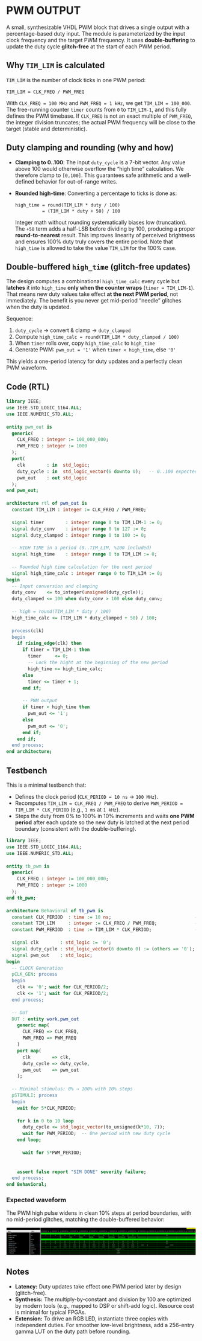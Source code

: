 # PWM OUTPUT

A small, synthesizable VHDL PWM block that drives a single output with a percentage-based duty input. The module is parameterized by the input clock frequency and the target PWM frequency. It uses **double-buffering** to update the duty cycle **glitch-free** at the start of each PWM period.

## Why `TIM_LIM` is calculated

`TIM_LIM` is the number of clock ticks in one PWM period:

```
TIM_LIM = CLK_FREQ / PWM_FREQ
```

With `CLK_FREQ = 100 MHz` and `PWM_FREQ = 1 kHz`, we get `TIM_LIM = 100_000`.
The free-running counter `timer` counts from `0` to `TIM_LIM-1`, and this fully defines the PWM timebase. If `CLK_FREQ` is not an exact multiple of `PWM_FREQ`, the integer division truncates; the actual PWM frequency will be close to the target (stable and deterministic).

## Duty clamping and rounding (why and how)

* **Clamping to 0..100**: The input `duty_cycle` is a 7-bit vector. Any value above 100 would otherwise overflow the “high time” calculation. We therefore clamp to `[0,100]`. This guarantees safe arithmetic and a well-defined behavior for out-of-range writes.

* **Rounded high-time**: Converting a percentage to ticks is done as:

  ```
  high_time = round(TIM_LIM * duty / 100)
            = (TIM_LIM * duty + 50) / 100
  ```

  Integer math without rounding systematically biases low (truncation). The `+50` term adds a half-LSB before dividing by 100, producing a proper **round-to-nearest** result. This improves linearity of perceived brightness and ensures 100% duty truly covers the entire period. Note that `high_time` is allowed to take the value `TIM_LIM` for the 100% case.

## Double-buffered `high_time` (glitch-free updates)

The design computes a combinational `high_time_calc` every cycle but **latches** it into `high_time` **only when the counter wraps** (`timer = TIM_LIM-1`). That means new duty values take effect **at the next PWM period**, not immediately. The benefit is you never get mid-period “needle” glitches when the duty is updated.

Sequence:

1. `duty_cycle` → convert & clamp → `duty_clamped`
2. Compute `high_time_calc = round(TIM_LIM * duty_clamped / 100)`
3. When `timer` rolls over, copy `high_time_calc` to `high_time`
4. Generate PWM: `pwm_out = '1'` when `timer < high_time`, else `'0'`

This yields a one-period latency for duty updates and a perfectly clean PWM waveform.

## Code (RTL)

```vhdl
library IEEE;
use IEEE.STD_LOGIC_1164.ALL;
use IEEE.NUMERIC_STD.ALL;

entity pwm_out is
  generic(
    CLK_FREQ : integer := 100_000_000;
    PWM_FREQ : integer := 1000
  );
  port(
    clk        : in  std_logic;
    duty_cycle : in  std_logic_vector(6 downto 0);   -- 0..100 expected
    pwm_out    : out std_logic
  );
end pwm_out;

architecture rtl of pwm_out is
  constant TIM_LIM : integer := CLK_FREQ / PWM_FREQ;

  signal timer        : integer range 0 to TIM_LIM-1 := 0;
  signal duty_conv    : integer range 0 to 127 := 0;
  signal duty_clamped : integer range 0 to 100 := 0;

  -- HIGH TIME in a period (0..TIM_LIM, %100 included)
  signal high_time    : integer range 0 to TIM_LIM := 0;

  -- Rounded high time calculation for the next period
  signal high_time_calc : integer range 0 to TIM_LIM := 0;
begin
  -- Input conversion and clamping
  duty_conv    <= to_integer(unsigned(duty_cycle));
  duty_clamped <= 100 when duty_conv > 100 else duty_conv;

  -- high = round(TIM_LIM * duty / 100)
  high_time_calc <= (TIM_LIM * duty_clamped + 50) / 100;

  process(clk)
  begin
    if rising_edge(clk) then
      if timer = TIM_LIM-1 then
        timer     <= 0;
        -- Lock the hight at the beginning of the new period
        high_time <= high_time_calc;
      else
        timer <= timer + 1;
      end if;

      -- PWM output
      if timer < high_time then
        pwm_out <= '1';
      else
        pwm_out <= '0';
      end if;
    end if;
  end process;
end architecture;

```

## Testbench

This is a minimal testbench that:

* Defines the clock period (`CLK_PERIOD = 10 ns` → `100 MHz`).
* Recomputes `TIM_LIM = CLK_FREQ / PWM_FREQ` to derive `PWM_PERIOD = TIM_LIM * CLK_PERIOD` (e.g., `1 ms` at `1 kHz`).
* Steps the duty from 0% to 100% in 10% increments and waits **one PWM period** after each update so the new duty is latched at the next period boundary (consistent with the double-buffering).

```vhdl
library IEEE;
use IEEE.STD_LOGIC_1164.ALL;
use IEEE.NUMERIC_STD.ALL;

entity tb_pwm is
  generic(
    CLK_FREQ : integer := 100_000_000;
    PWM_FREQ : integer := 1000
  );
end tb_pwm;

architecture Behavioral of tb_pwm is
  constant CLK_PERIOD  : time := 10 ns;                               -- 100 MHz
  constant TIM_LIM     : integer := CLK_FREQ / PWM_FREQ;              -- ticks / period
  constant PWM_PERIOD  : time := TIM_LIM * CLK_PERIOD;                -- 1 ms @ 1 kHz

  signal clk        : std_logic := '0';
  signal duty_cycle : std_logic_vector(6 downto 0) := (others => '0'); -- 0..100
  signal pwm_out    : std_logic;
begin
  -- CLOCK Generation
  pCLK_GEN: process
  begin
    clk <= '0'; wait for CLK_PERIOD/2;
    clk <= '1'; wait for CLK_PERIOD/2;
  end process;

  -- DUT
  DUT : entity work.pwm_out
    generic map(
      CLK_FREQ => CLK_FREQ,
      PWM_FREQ => PWM_FREQ
    )
    port map(
      clk        => clk,
      duty_cycle => duty_cycle,
      pwm_out    => pwm_out
    );

  -- Minimal stimulus: 0% → 100% with 10% steps
  pSTIMULI: process
  begin
    wait for 5*CLK_PERIOD;  

    for k in 0 to 10 loop
      duty_cycle <= std_logic_vector(to_unsigned(k*10, 7));
      wait for PWM_PERIOD;  -- One period with new duty cycle
    end loop;
    
      wait for 5*PWM_PERIOD; 


    assert false report "SIM DONE" severity failure;
  end process;
end Behavioral;

```
### Expected waveform

The PWM high pulse widens in clean 10% steps at period boundaries, with no mid-period glitches, matching the double-buffered behavior:

![testbench](docs/testbench.png)

## Notes

* **Latency:** Duty updates take effect one PWM period later by design (glitch-free).
* **Synthesis:** The multiply-by-constant and division by 100 are optimized by modern tools (e.g., mapped to DSP or shift-add logic). Resource cost is minimal for typical FPGAs.
* **Extension:** To drive an RGB LED, instantiate three copies with independent duties. For smoother low-level brightness, add a 256-entry gamma LUT on the duty path before rounding.
